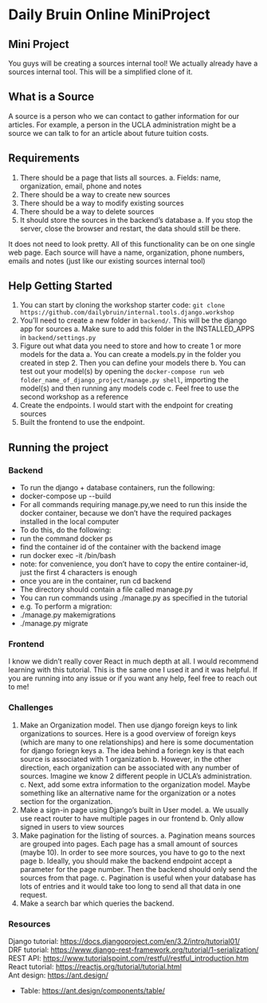 # Daily Bruin Online MiniProject

## Mini Project
You guys will be creating a sources internal tool! We actually already have a sources internal tool. This will be a simplified clone of it.
## What is a Source

A source is a person who we can contact to gather information for our articles. For example, a person in the UCLA administration might be a source we can talk to for an article about future tuition costs.

## Requirements
1. There should be a page that lists all sources.
a. Fields: name, organization, email, phone and notes
2. There should be a way to create new sources
3. There should be a way to modify existing sources
4. There should be a way to delete sources
5. It should store the sources in the backend’s database
a. If you stop the server, close the browser and restart, the data should still be
there.

It does not need to look pretty. All of this functionality can be on one single web page.
Each source will have a name, organization, phone numbers, emails and notes (just like our
existing sources internal tool)

## Help Getting Started
1. You can start by cloning the workshop starter code: `git clone https://github.com/dailybruin/internal.tools.django.workshop`
2. You’ll need to create a new folder in `backend/`. This will be the django app for sources
a. Make sure to add this folder in the INSTALLED_APPS in `backend/settings.py`
3. Figure out what data you need to store and how to create 1 or more models for the data
a. You can create a models.py in the folder you created in step 2. Then you can define your models there
b. You can test out your model(s) by opening the `docker-compose run web
folder_name_of_django_project/manage.py shell`, importing the model(s) and then running any models code
c. Feel free to use the second workshop as a reference
4. Create the endpoints. I would start with the endpoint for creating sources
5. Built the frontend to use the endpoint.

## Running the project
### Backend
- To run the django + database containers, run the following:
- docker-compose up --build
- For all commands requiring manage.py,we need to run this inside the docker
container, because we don’t have the required packages installed in the local computer
- To do this, do the following:
- run the command docker ps
- find the container id of the container with the backend image
- run docker exec -it <container-id> /bin/bash
- note: for convenience, you don’t have to copy the entire container-id, just
the first 4 characters is enough
- once you are in the container, run cd backend
- The directory should contain a file called manage.py
- You can run commands using ./manage.py as specified in the tutorial
- e.g. To perform a migration:
- ./manage.py makemigrations
- ./manage.py migrate

### Frontend
I know we didn’t really cover React in much depth at all. I would recommend learning with this
tutorial. This is the same one I used it and it was helpful. If you are running into any issue or if you want any help, feel free to reach out to me!

### Challenges
1. Make an Organization model. Then use django foreign keys to link organizations to sources. Here is a good overview of foreign keys (which are many to one relationships) and here is some documentation for django foriegn keys
a. The idea behind a foriegn key is that each source is associated with 1
organization
b. However, in the other direction, each organization can be associated with any
number of sources. Imagine we know 2 different people in UCLA’s administration.
c. Next, add some extra information to the organization model. Maybe something like an alternative name for the organization or a notes section for the organization.
2. Make a sign-in page using Django’s built in User model.
a. We usually use react router to have multiple pages in our frontend
b. Only allow signed in users to view sources
3. Make pagination for the listing of sources.
a. Pagination means sources are grouped into pages. Each page has a small amount of sources (maybe 10). In order to see more sources, you have to go to the next page
b. Ideally, you should make the backend endpoint accept a parameter for the page number. Then the backend should only send the sources from that page.
c. Pagination is useful when your database has lots of entries and it would take too long to send all that data in one request.
4. Make a search bar which queries the backend.

### Resources
Django tutorial: https://docs.djangoproject.com/en/3.2/intro/tutorial01/ </br>
DRF tutorial: https://www.django-rest-framework.org/tutorial/1-serialization/</br>
REST API: https://www.tutorialspoint.com/restful/restful_introduction.htm</br>
React tutorial: https://reactjs.org/tutorial/tutorial.html</br>
Ant design: https://ant.design/</br>
- Table: https://ant.design/components/table/</br>